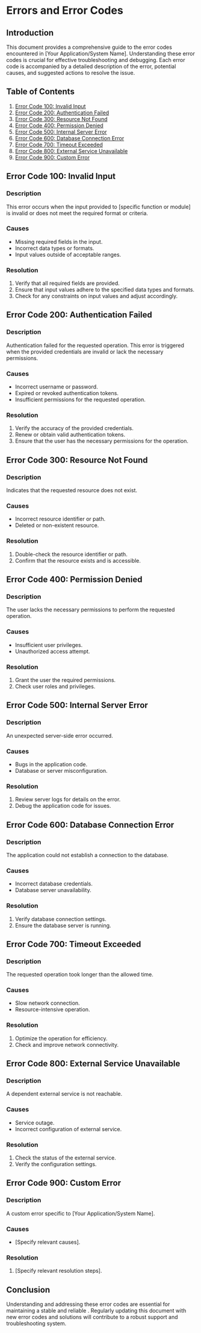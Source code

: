 # Errors and Error Codes

## Introduction

This document provides a comprehensive guide to the error codes encountered in [Your Application/System Name]. Understanding these error codes is crucial for effective troubleshooting and debugging. Each error code is accompanied by a detailed description of the error, potential causes, and suggested actions to resolve the issue.

## Table of Contents

1. [Error Code 100: Invalid Input](#error-code-100)
2. [Error Code 200: Authentication Failed](#error-code-200)
3. [Error Code 300: Resource Not Found](#error-code-300)
4. [Error Code 400: Permission Denied](#error-code-400)
5. [Error Code 500: Internal Server Error](#error-code-500)
6. [Error Code 600: Database Connection Error](#error-code-600)
7. [Error Code 700: Timeout Exceeded](#error-code-700)
8. [Error Code 800: External Service Unavailable](#error-code-800)
9. [Error Code 900: Custom Error](#error-code-900)

## Error Code 100: Invalid Input

### Description
This error occurs when the input provided to [specific function or module] is invalid or does not meet the required format or criteria.

### Causes
- Missing required fields in the input.
- Incorrect data types or formats.
- Input values outside of acceptable ranges.

### Resolution
1. Verify that all required fields are provided.
2. Ensure that input values adhere to the specified data types and formats.
3. Check for any constraints on input values and adjust accordingly.

## Error Code 200: Authentication Failed

### Description
Authentication failed for the requested operation. This error is triggered when the provided credentials are invalid or lack the necessary permissions.

### Causes
- Incorrect username or password.
- Expired or revoked authentication tokens.
- Insufficient permissions for the requested operation.

### Resolution
1. Verify the accuracy of the provided credentials.
2. Renew or obtain valid authentication tokens.
3. Ensure that the user has the necessary permissions for the operation.

## Error Code 300: Resource Not Found

### Description
Indicates that the requested resource does not exist.

### Causes
- Incorrect resource identifier or path.
- Deleted or non-existent resource.

### Resolution
1. Double-check the resource identifier or path.
2. Confirm that the resource exists and is accessible.

## Error Code 400: Permission Denied

### Description
The user lacks the necessary permissions to perform the requested operation.

### Causes
- Insufficient user privileges.
- Unauthorized access attempt.

### Resolution
1. Grant the user the required permissions.
2. Check user roles and privileges.

## Error Code 500: Internal Server Error

### Description
An unexpected server-side error occurred.

### Causes
- Bugs in the application code.
- Database or server misconfiguration.

### Resolution
1. Review server logs for details on the error.
2. Debug the application code for issues.

## Error Code 600: Database Connection Error

### Description
The application could not establish a connection to the database.

### Causes
- Incorrect database credentials.
- Database server unavailability.

### Resolution
1. Verify database connection settings.
2. Ensure the database server is running.

## Error Code 700: Timeout Exceeded

### Description
The requested operation took longer than the allowed time.

### Causes
- Slow network connection.
- Resource-intensive operation.

### Resolution
1. Optimize the operation for efficiency.
2. Check and improve network connectivity.

## Error Code 800: External Service Unavailable

### Description
A dependent external service is not reachable.

### Causes
- Service outage.
- Incorrect configuration of external service.

### Resolution
1. Check the status of the external service.
2. Verify the configuration settings.

## Error Code 900: Custom Error

### Description
A custom error specific to [Your Application/System Name].

### Causes
- [Specify relevant causes].

### Resolution
1. [Specify relevant resolution steps].


## Conclusion
Understanding and addressing these error codes are essential for maintaining a stable and reliable . Regularly updating this document with new error codes and solutions will contribute to a robust support and troubleshooting system.
